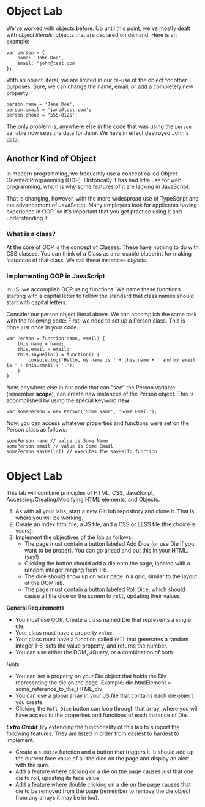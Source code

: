 # Object Lab

We've worked with objects before. Up until this point, we've mostly dealt with *object literals*, objects that are declared on demand. Here is an example:
```
var person = {
    name: 'John Doe',
    email: 'john@test.com'
};
```
With an object literal, we are limited in our re-use of the object for other purposes. Sure, we can change the name, email, or add a completely new property:
```
person.name = 'Jane Doe';
person.email = 'jane@test.com';
person.phone = '555-0125';
```
The only problem is, anywhere else in the code that was using the `person` variable now sees the data for Jane. We have in effect destroyed John's data.

## Another Kind of Object
In modern programming, we frequently use a concept called Object Oriented Programming (OOP). Historically it has had little use for web programming, which is why some features of it are lacking in JavaScript.

That is changing, however, with the more widespread use of TypeScript and the advancement of JavaScript. Many employers look for applicants having experience in OOP, so it's important that you get practice using it and understanding it.

### What is a class?
At the core of OOP is the concept of Classes. These have nothing to do with CSS classes. You can think of a Class as a re-usable blueprint for making *instances* of that class. We call these instances *objects*.

### Implementing OOP in JavaScript
In JS, we accomplish OOP using functions. We name these functions starting with a capital letter to follow the standard that class names should start with capital letters.

Consider our person object literal above. We can accomplish the same task with the following code:
First, we need to set up a Person class. This is done just once in your code.
```
var Person = function(name, email) {
    this.name = name;
    this.email = email;
    this.sayHello() = function() {
        console.log('Hello, my name is ' + this.name + ' and my email is ' + this.email + '.');
    }
}
```
Now, anywhere else in our code that can "see" the Person variable (remember **scope**), can create new instances of the Person object.
This is accomplished by using the special keyword **new**.
```
var somePerson = new Person('Some Name', 'Some Email');
```
Now, you can access whatever properties and functions were set on the Person class as follows:
```
somePerson.name // value is Some Name
somePerson.email // value is Some Email
somePerson.sayHello() // executes the sayHello function
```

# Object Lab
This lab will combine principles of HTML, CSS, JavaScript, Accessing/Creating/Modifying HTML elements, and Objects.
1. As with all your labs, start a new GitHub repository and clone it. That is where you will be working.
2. Create an index.html file, a JS file, and a CSS or LESS file (the choice is yours).
3. Implement the objectives of the lab as follows:
    * The page must contain a button labeled Add Dice (or use Die if you want to be proper). You can go ahead and put this in your HTML. (yay!)
    * Clicking the button should add a die onto the page, labeled with a random integer ranging from 1-6.
    * The dice should show up on your page in a grid, similar to the layout of the DOM lab.
    * The page must contain a button labeled Roll Dice, which should cause all the dice on the screen to `roll`, updating their values.
    
**General Requirements**
* You must use OOP. Create a class named Die that represents a single die.
* Your class must have a property `value`.
* Your class must have a function called `roll` that generates a random integer 1-6, sets the value property, and returns the number.
* You can use either the DOM, JQuery, or a combination of both.

*Hints*
* You can set a property on your Die object that holds the Div representing the die on the page. Example: die.htmlElement = some_reference_to_the_HTML_div
* You can use a global array in your JS file that contains each die object you create.
* Clicking the `Roll Dice` button can loop through that array, where you will have access to the properties and functions of each instance of Die.

**_Extra Credit_**
Try extending the functionality of this lab to support the following features. They are listed in order from easiest to hardest to implement.
* Create a `sumDice` function and a button that triggers it. It should add up the current face value of all the dice on the page and display an alert with the sum.
* Add a feature where clicking on a die on the page causes just that one die to roll, updating its face value
* Add a feature where double clicking on a die on the page causes that die to be removed from the page (remember to remove the die object from any arrays it may be in too).
